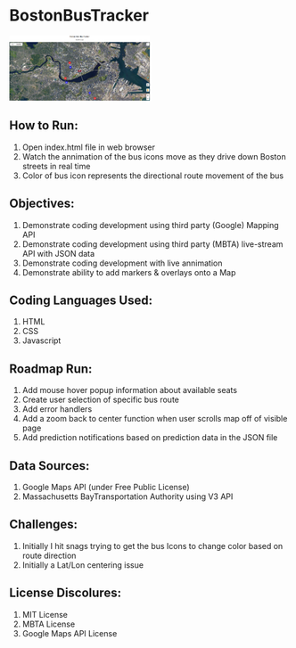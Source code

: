 # BostonBusTracker

<!--Expanded upon by Philip Case based on an MIT XPro class exercise June 2022-->

<img src="./scrnshot.png" style="max-width: 50%;">

<h2>How to Run:</h2>

1. Open index.html file in web browser
2. Watch the annimation of the bus icons move as they drive down Boston streets in real time
3. Color of bus icon represents the directional route movement of the bus

<h2>Objectives:</h2>

1. Demonstrate coding development using third party (Google) Mapping API
2. Demonstrate coding development using third party (MBTA) live-stream API with JSON data
3. Demonstrate coding development with live annimation
4. Demonstrate ability to add markers & overlays onto a Map
 
<h2>Coding Languages Used:</h2>

1. HTML
2. CSS
3. Javascript


<h2>Roadmap Run:</h2>

1. Add mouse hover popup information about available seats
2. Create user selection of specific bus route
3. Add error handlers
4. Add a zoom back to center function when user scrolls map off of visible page
5. Add prediction notifications based on prediction data in the JSON file

<h2>Data Sources:</h2>

1. Google Maps API (under Free Public License)
2. Massachusetts BayTransportation Authority using V3 API 

<h2> Challenges:</h2>

1. Initially I hit snags trying to get the bus Icons to change color based on route direction
2. Initially a Lat/Lon centering issue


<h2>License Discolures:</h2>

1. MIT License
2. MBTA License
3. Google Maps API License


